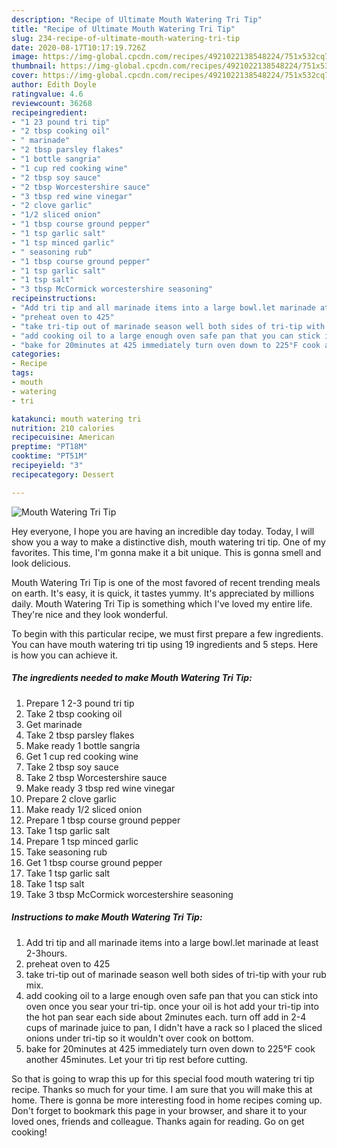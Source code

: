```yaml
---
description: "Recipe of Ultimate Mouth Watering Tri Tip"
title: "Recipe of Ultimate Mouth Watering Tri Tip"
slug: 234-recipe-of-ultimate-mouth-watering-tri-tip
date: 2020-08-17T10:17:19.726Z
image: https://img-global.cpcdn.com/recipes/4921022138548224/751x532cq70/mouth-watering-tri-tip-recipe-main-photo.jpg
thumbnail: https://img-global.cpcdn.com/recipes/4921022138548224/751x532cq70/mouth-watering-tri-tip-recipe-main-photo.jpg
cover: https://img-global.cpcdn.com/recipes/4921022138548224/751x532cq70/mouth-watering-tri-tip-recipe-main-photo.jpg
author: Edith Doyle
ratingvalue: 4.6
reviewcount: 36268
recipeingredient:
- "1 23 pound tri tip"
- "2 tbsp cooking oil"
- " marinade"
- "2 tbsp parsley flakes"
- "1 bottle sangria"
- "1 cup red cooking wine"
- "2 tbsp soy sauce"
- "2 tbsp Worcestershire sauce"
- "3 tbsp red wine vinegar"
- "2 clove garlic"
- "1/2 sliced onion"
- "1 tbsp course ground pepper"
- "1 tsp garlic salt"
- "1 tsp minced garlic"
- " seasoning rub"
- "1 tbsp course ground pepper"
- "1 tsp garlic salt"
- "1 tsp salt"
- "3 tbsp McCormick worcestershire seasoning"
recipeinstructions:
- "Add tri tip and all marinade items into a large bowl.let marinade at least 2-3hours."
- "preheat oven to 425"
- "take tri-tip out of marinade season well both sides of tri-tip with your rub mix."
- "add cooking oil to a large enough oven safe pan that you can stick into oven once you sear your tri-tip. once your oil is hot add your tri-tip into the hot pan sear each side about 2minutes each. turn off add in 2-4 cups of marinade juice to pan, I didn&#39;t have a rack so I placed the sliced onions under tri-tip so it wouldn&#39;t over cook on bottom."
- "bake for 20minutes at 425 immediately turn oven down to 225°F cook another 45minutes. Let your tri tip rest before cutting."
categories:
- Recipe
tags:
- mouth
- watering
- tri

katakunci: mouth watering tri 
nutrition: 210 calories
recipecuisine: American
preptime: "PT18M"
cooktime: "PT51M"
recipeyield: "3"
recipecategory: Dessert

---
```



![Mouth Watering Tri Tip](https://img-global.cpcdn.com/recipes/4921022138548224/751x532cq70/mouth-watering-tri-tip-recipe-main-photo.jpg)

Hey everyone, I hope you are having an incredible day today. Today, I will show you a way to make a distinctive dish, mouth watering tri tip. One of my favorites. This time, I'm gonna make it a bit unique. This is gonna smell and look delicious.

Mouth Watering Tri Tip is one of the most favored of recent trending meals on earth. It's easy, it is quick, it tastes yummy. It's appreciated by millions daily. Mouth Watering Tri Tip is something which I've loved my entire life. They're nice and they look wonderful.




To begin with this particular recipe, we must first prepare a few ingredients. You can have mouth watering tri tip using 19 ingredients and 5 steps. Here is how you can achieve it.

<!--inarticleads1-->

##### The ingredients needed to make Mouth Watering Tri Tip:

1. Prepare 1 2-3 pound tri tip
1. Take 2 tbsp cooking oil
1. Get  marinade
1. Take 2 tbsp parsley flakes
1. Make ready 1 bottle sangria
1. Get 1 cup red cooking wine
1. Take 2 tbsp soy sauce
1. Take 2 tbsp Worcestershire sauce
1. Make ready 3 tbsp red wine vinegar
1. Prepare 2 clove garlic
1. Make ready 1/2 sliced onion
1. Prepare 1 tbsp course ground pepper
1. Take 1 tsp garlic salt
1. Prepare 1 tsp minced garlic
1. Take  seasoning rub
1. Get 1 tbsp course ground pepper
1. Take 1 tsp garlic salt
1. Take 1 tsp salt
1. Take 3 tbsp McCormick worcestershire seasoning




<!--inarticleads2-->

##### Instructions to make Mouth Watering Tri Tip:

1. Add tri tip and all marinade items into a large bowl.let marinade at least 2-3hours.
1. preheat oven to 425
1. take tri-tip out of marinade season well both sides of tri-tip with your rub mix.
1. add cooking oil to a large enough oven safe pan that you can stick into oven once you sear your tri-tip. once your oil is hot add your tri-tip into the hot pan sear each side about 2minutes each. turn off add in 2-4 cups of marinade juice to pan, I didn&#39;t have a rack so I placed the sliced onions under tri-tip so it wouldn&#39;t over cook on bottom.
1. bake for 20minutes at 425 immediately turn oven down to 225°F cook another 45minutes. Let your tri tip rest before cutting.




So that is going to wrap this up for this special food mouth watering tri tip recipe. Thanks so much for your time. I am sure that you will make this at home. There is gonna be more interesting food in home recipes coming up. Don't forget to bookmark this page in your browser, and share it to your loved ones, friends and colleague. Thanks again for reading. Go on get cooking!
